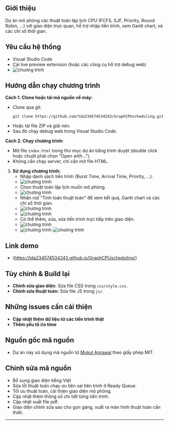 ## Giới thiệu
Dự án mô phỏng các thuật toán lập lịch CPU (FCFS, SJF, Priority, Round Robin, ...) với giao diện trực quan, hỗ trợ nhập tiến trình, xem Gantt chart, và các chỉ số thời gian.

## Yêu cầu hệ thống
- Visual Studio Code 
- Cài live preview extension (hoặc các công cụ hỗ trợ debug web)
- ![chương trình](images/cap1.JPG)

## Hướng dẫn chạy chương trình

**Cách 1. Clone hoặc tải mã nguồn về máy:**
   - Clone qua git:
     ```
     git clone https://github.com/tda234574534243/GraphCPUscheduling.git
     ```
   - Hoặc tải file ZIP và giải nén.
   - Sau đó chạy debug web trong Visual Studio Code.

**Cách 2. Chạy chương trình:**
   - Mở file `index.html` trong thư mục dự án bằng trình duyệt (double click hoặc chuột phải chọn "Open with...").
   - Không cần chạy server, chỉ cần mở file HTML.

3. **Sử dụng chương trình:**
   - Nhập danh sách tiến trình (Burst Time, Arrival Time, Priority, ...).
   - ![chương trình](images/cap2.jpg)
   - Chọn thuật toán lập lịch muốn mô phỏng.
   - ![chương trình](images/cap3.jpg)
   - Nhấn nút "Tính toán thuật toán" để xem kết quả, Gantt chart và các chỉ số thời gian.
   - ![chương trình](images/cap4.jpg)
   - ![chương trình](images/cap5.JPG)   
   - Có thể thêm, sửa, xóa tiến trình trực tiếp trên giao diện.
   - ![chương trình](images/cap6.JPG)
   - ![chương trình](images/cap7.JPG)
     ![chương trình](images/cap8.JPG)
## Link demo
- (https://tda234574534243.github.io/GraphCPUscheduling/)
## Tùy chỉnh & Build lại
- **Chỉnh sửa giao diện:** Sửa file CSS trong `css/style.css`.
- **Chỉnh sửa thuật toán:** Sửa file JS trong `js/`.
## Những issues cần cải thiện
- **Cập nhật thêm dữ liệu từ các tiến trình thật** 
- **Thêm yếu tố i/o time**
## Nguồn gốc mã nguồn
- Dự án này sử dụng mã nguồn từ [Mukul Agrawal](https://github.com/mukul2310/cpu-scheduler-visualiser) theo giấy phép MIT.
## Chỉnh sửa mã nguồn
- Bổ sung giao diện tiếng Việt
- Sửa lỗi thuật toán chạy ưu tiên sai tiên trình ở Ready Queue.
- Tối ưu thuật toán, cải thiện giao diện mô phỏng.
- Cập nhật thêm thông số chi tiết từng tiến trình.
- Cập nhật xuất file pdf.
- Giao diện chỉnh sửa sao cho gọn gàng, xuất ra màn hình thuật toán cần thiết.
---
